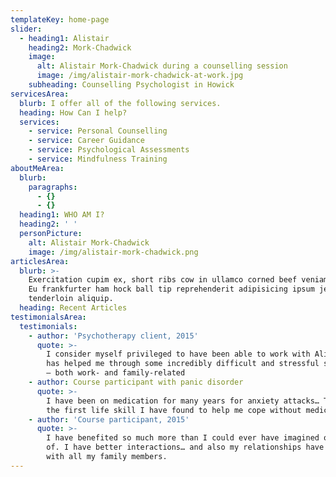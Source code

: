 ```yaml
---
templateKey: home-page
slider:
  - heading1: Alistair
    heading2: Mork-Chadwick
    image:
      alt: Alistair Mork-Chadwick during a counselling session
      image: /img/alistair-mork-chadwick-at-work.jpg
    subheading: Counselling Psychologist in Howick
servicesArea:
  blurb: I offer all of the following services.
  heading: How Can I help?
  services:
    - service: Personal Counselling
    - service: Career Guidance
    - service: Psychological Assessments
    - service: Mindfulness Training
aboutMeArea:
  blurb:
    paragraphs:
      - {}
      - {}
  heading1: WHO AM I?
  heading2: ' '
  personPicture:
    alt: Alistair Mork-Chadwick
    image: /img/alistair-mork-chadwick.png
articlesArea:
  blurb: >-
    Exercitation cupim ex, short ribs cow in ullamco corned beef veniam kevin.
    Eu frankfurter ham hock ball tip reprehenderit adipisicing ipsum jerky
    tenderloin aliquip.
  heading: Recent Articles
testimonialsArea:
  testimonials:
    - author: 'Psychotherapy client, 2015'
      quote: >-
        I consider myself privileged to have been able to work with Alistair. He
        has helped me through some incredibly difficult and stressful situations
        – both work- and family-related
    - author: Course participant with panic disorder
      quote: >-
        I have been on medication for many years for anxiety attacks… This is
        the first life skill I have found to help me cope without medication.
    - author: 'Course participant, 2015'
      quote: >-
        I have benefited so much more than I could ever have imagined or dreamt
        of. I have better interactions… and also my relationships have improved
        with all my family members.
---
```


